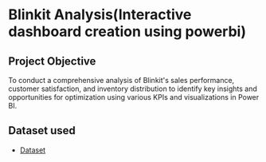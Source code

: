 # Blinkit Analysis(Interactive dashboard creation using powerbi)
## Project Objective
To conduct a comprehensive analysis of Blinkit's sales performance, customer satisfaction, and inventory distribution to identify key insights and opportunities for optimization using various KPIs and visualizations in Power BI.

## Dataset used
- <a href = "https://docs.google.com/spreadsheets/d/1tdF_beuexr4n46cuZY8P-b8JCCYN-SNZ/edit?usp=sharing&ouid=109000535482423480556&rtpof=true&sd=true">Dataset</a>
